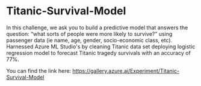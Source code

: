 # Titanic-Survival-Model

In this challenge, we ask you to build a predictive model that answers the question: “what sorts of people were more likely to survive?” using passenger data (ie name, age, gender, socio-economic class, etc). Harnessed Azure ML Studio's by cleaning Titanic data set deploying logistic regression model to forecast Titanic tragedy survivals with an accuracy of 77%.

You can find the link here: https://gallery.azure.ai/Experiment/Titanic-Survival-Model
